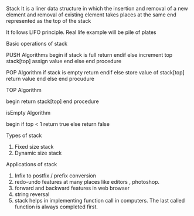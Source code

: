 Stack 
It is a liner data structure in which the insertion and removal of a new element and removal of existing element  takes places at the same end represented as the top of the stack 

It follows LIFO principle. Real life example will be pile of plates

Basic operations of stack

PUSH
Algorithms
begin 
if stack is full 
   return
endif
else
    increment top
    stack[top] assign value
end else
end procedure


POP
Algorithm
if stack is empty
  return 
endif
else
  store value of stack[top]
  return value
end else
end procudure





TOP
Algorithm

begin
return stack[top]
end procedure

isEmpty
Algorithm

begin
if top < 1
  return true
else
   return false


Types of stack
1. Fixed size stack
2. Dynamic size stack


Applications of stack
1. Infix to postfix / prefix conversion
2. redo-undo features at many places like editors , photoshop.
3. forward and backward features in web browser
4. string reversal
5. stack helps in implementing function call in computers. The last called function is always completed first.
